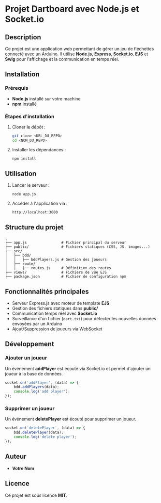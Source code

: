 # Projet Dartboard avec Node.js et Socket.io

## Description
Ce projet est une application web permettant de gérer un jeu de fléchettes connecté avec un Arduino. Il utilise **Node.js**, **Express**, **Socket.io**, **EJS** et **Swig** pour l'affichage et la communication en temps réel.

## Installation
### Prérequis
- **Node.js** installé sur votre machine
- **npm** installé

### Étapes d'installation
1. Cloner le dépôt :
   ```sh
   git clone <URL_DU_REPO>
   cd <NOM_DU_REPO>
   ```
2. Installer les dépendances :
   ```sh
   npm install
   ```

## Utilisation
1. Lancer le serveur :
   ```sh
   node app.js
   ```
2. Accéder à l'application via :
   ```
   http://localhost:3000
   ```

## Structure du projet
```
.
├── app.js                # Fichier principal du serveur
├── public/               # Fichiers statiques (CSS, JS, images...)
├── src/
│   ├── bdd/
│   │   ├── bddPlayers.js # Gestion des joueurs
│   ├── route/
│   │   ├── routes.js     # Définition des routes
├── views/                # Fichiers de vue EJS
├── package.json          # Fichier de configuration npm
```

## Fonctionnalités principales
- Serveur Express.js avec moteur de template **EJS**
- Gestion des fichiers statiques dans **public/**
- Communication temps réel avec **Socket.io**
- Surveillance d'un fichier (`dart.txt`) pour détecter les nouvelles données envoyées par un Arduino
- Ajout/Suppression de joueurs via WebSocket

## Développement
### Ajouter un joueur
Un événement **addPlayer** est écouté via Socket.io et permet d'ajouter un joueur à la base de données.
```js
socket.on('addPlayer', (data) => {
    bdd.addPlayers(data);
    console.log('add player');
});
```

### Supprimer un joueur
Un événement **deletePlayer** est écouté pour supprimer un joueur.
```js
socket.on('deletePlayer', (data) => {
    bdd.deletePlayer(data);
    console.log('delete player');
});
```

## Auteur
- **Votre Nom**

## Licence
Ce projet est sous licence **MIT**.

